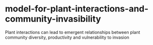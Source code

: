 # model-for-plant-interactions-and-community-invasibility
Plant interactions can lead to emergent relationships between plant community diversity, productivity and vulnerability to invasion
